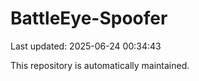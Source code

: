 # BattleEye-Spoofer

Last updated: 2025-06-24 00:34:43

This repository is automatically maintained.

